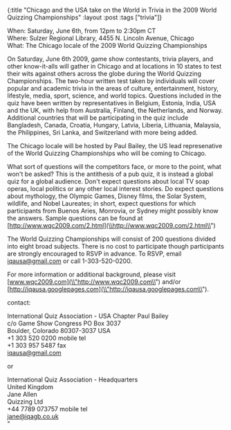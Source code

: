 {:title "Chicago and the USA take on the World in Trivia in the 2009 World Quizzing Championships"
:layout :post
:tags  ["trivia"]}

When: Saturday, June 6th, from 12pm to 2:30pm CT  
Where: Sulzer Regional Library, 4455 N. Lincoln Avenue, Chicago  
What: The Chicago locale of the 2009 World Quizzing Championships  
  
On Saturday, June 6th 2009, game show contestants, trivia players, and other
know-it-alls will gather in Chicago and at locations in 10 states to test
their wits against others across the globe during the World Quizzing
Championships. The two-hour written test taken by individuals will cover
popular and academic trivia in the areas of culture, entertainment, history,
lifestyle, media, sport, science, and world topics. Questions included in the
quiz have been written by representatives in Belgium, Estonia, India, USA and
the UK, with help from Australia, Finland, the Netherlands, and Norway.
Additional countries that will be participating in the quiz include
Bangladesh, Canada, Croatia, Hungary, Latvia, Liberia, Lithuania, Malaysia,
the Philippines, Sri Lanka, and Switzerland with more being added.  
  
The Chicago locale will be hosted by Paul Bailey, the US lead represenative of
the World Quizzing Championships who will be coming to Chicago.  
  
What sort of questions will the competitors face, or more to the point, what
won't be asked? This is the antithesis of a pub quiz, it is instead a global
quiz for a global audience. Don't expect questions about local TV soap operas,
local politics or any other local interest stories. Do expect questions about
mythology, the Olympic Games, Disney films, the Solar System, wildlife, and
Nobel Laureates; in short, expect questions for which participants from Buenos
Aries, Monrovia, or Sydney might possibly know the answers. Sample questions
can be found at
[http://www.wqc2009.com/2.html](\\http://www.wqc2009.com/2.html\\")  
  
The World Quizzing Championships will consist of 200 questions divided into
eight broad subjects. There is no cost to participate though participants are
strongly encouraged to RSVP in advance. To RSVP, email
[iqausa@gmail.com](\\"mailto:iqausa@gmail.com\\") or call 1-303-520-0200.  
  
For more information or additional background, please visit
[www.wqc2009.com](\\"http://www.wqc2009.com\\") and/or
[http://iqausa.googlepages.com](\\"http://iqausa.googlepages.com\\").  
  
contact:  
  
International Quiz Association - USA Chapter Paul Bailey  
c/o Game Show Congress PO Box 3037  
Boulder, Colorado 80307-3037 USA  
+1 303 520 0200 mobile tel  
+1 303 957 5487 fax  
iqausa@gmail.com  
  
  
or  
  
International Quiz Association - Headquarters  
United Kingdom  
Jane Allen  
Quizzing Ltd  
+44 7789 073757 mobile tel  
jane@iqagb.co.uk  
"

